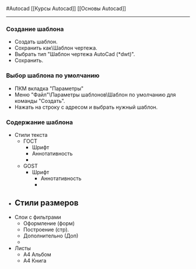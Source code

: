 #Autocad 
[[Курсы Autocad]]
[[Основы Autocad]]
__________
### Создание шаблона
- Создать шаблон.
- Сохранить как\Шаблон чертежа.
- Выбрать тип "Шаблон чертежа AutoCad (*dwt)".
- Сохранить.

### Выбор шаблона по умолчанию
- ПКМ вкладка  "Параметры"
- Меню "Файл"\Параметры шаблонов\Шаблон по умолчанию для команды "Создать".
- Нажать на строку с адресом и выбрать нужный шаблон.



### Содержание шаблона
- Стили текста
	- ГОСТ
		- Шрифт
		- Аннотативность
		- 
	- GOST
		- Шрифт
			- Аннотативность
			- 
- Стили размеров
	- 
- Слои с фильтрами
	- Оформление (форм)
	- Построение (стр).
	- Дополнительно (Доп)
	- 
- Листы
	- А4 Альбом
	- А4 Книга